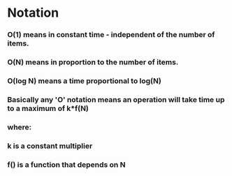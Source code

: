# Notation

### O(1) means in constant time - independent of the number of items. 
### O(N) means in proportion to the number of items.
### O(log N) means a time proportional to log(N)
### Basically any 'O' notation means an operation will take time up to a maximum of k*f(N)
### where:
### k is a constant multiplier
### f() is a function that depends on N